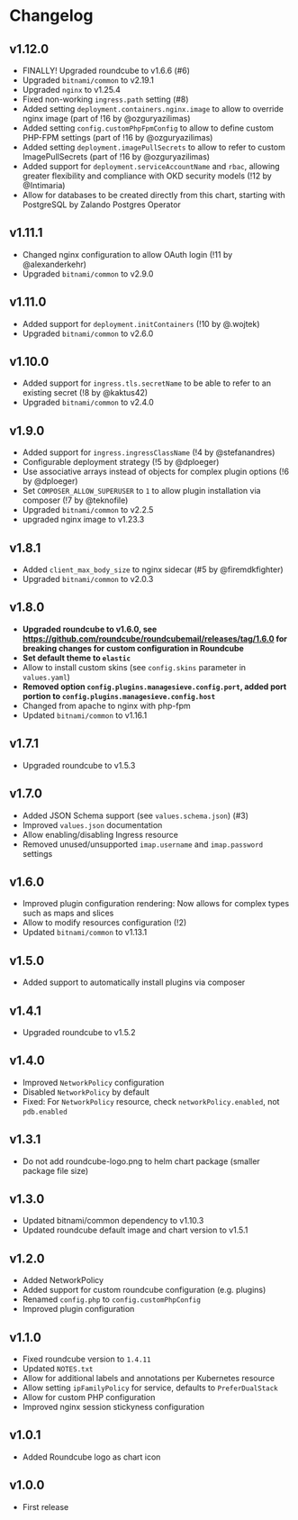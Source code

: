 # Changelog

## v1.12.0

  * FINALLY! Upgraded roundcube to v1.6.6 (#6)
  * Upgraded `bitnami/common` to v2.19.1
  * Upgraded `nginx` to v1.25.4
  * Fixed non-working `ingress.path` setting (#8)
  * Added setting `deployment.containers.nginx.image` to allow to override nginx image (part of !16 by @ozguryazilimas)
  * Added setting `config.customPhpFpmConfig` to allow to define custom PHP-FPM settings (part of !16 by @ozguryazilimas)
  * Added setting `deployment.imagePullSecrets` to allow to refer to custom ImagePullSecrets (part of !16 by @ozguryazilimas)
  * Added support for `deployment.serviceAccountName` and `rbac`, allowing greater flexibility and compliance with OKD security models (!12 by @Intimaria)
  * Allow for databases to be created directly from this chart, starting with PostgreSQL by Zalando Postgres Operator

## v1.11.1

  * Changed nginx configuration to allow OAuth login (!11 by @alexanderkehr)
  * Upgraded `bitnami/common` to v2.9.0

## v1.11.0

  * Added support for `deployment.initContainers` (!10 by @.wojtek)
  * Upgraded `bitnami/common` to v2.6.0

## v1.10.0

  * Added support for `ingress.tls.secretName` to be able to refer to an existing secret (!8 by @kaktus42)
  * Upgraded `bitnami/common` to v2.4.0

## v1.9.0

  * Added support for `ingress.ingressClassName` (!4 by @stefanandres)
  * Configurable deployment strategy (!5 by @dploeger)
  * Use associative arrays instead of objects for complex plugin options (!6 by @dploeger)
  * Set `COMPOSER_ALLOW_SUPERUSER` to `1` to allow plugin installation via composer (!7 by @teknofile)
  * Upgraded `bitnami/common` to v2.2.5
  * upgraded nginx image to v1.23.3

## v1.8.1

  * Added `client_max_body_size` to nginx sidecar (#5 by @firemdkfighter)
  * Upgraded `bitnami/common` to v2.0.3

## v1.8.0

  * **Upgraded roundcube to v1.6.0, see https://github.com/roundcube/roundcubemail/releases/tag/1.6.0 for breaking changes for custom configuration in Roundcube**
  * **Set default theme to `elastic`**
  * Allow to install custom skins (see `config.skins` parameter in `values.yaml`)
  * **Removed option `config.plugins.managesieve.config.port`, added port portion to `config.plugins.managesieve.config.host`**
  * Changed from apache to nginx with php-fpm
  * Updated `bitnami/common` to v1.16.1

## v1.7.1

  * Upgraded roundcube to v1.5.3

## v1.7.0

  * Added JSON Schema support (see `values.schema.json`) (#3)
  * Improved `values.json` documentation
  * Allow enabling/disabling Ingress resource
  * Removed unused/unsupported `imap.username` and `imap.password` settings

## v1.6.0

  * Improved plugin configuration rendering: Now allows for complex types such as maps and slices
  * Allow to modify resources configuration (!2)
  * Updated `bitnami/common` to v1.13.1

## v1.5.0

  * Added support to automatically install plugins via composer

## v1.4.1

  * Upgraded roundcube to v1.5.2

## v1.4.0

  * Improved `NetworkPolicy` configuration
  * Disabled `NetworkPolicy` by default
  * Fixed: For `NetworkPolicy` resource, check `networkPolicy.enabled`, not `pdb.enabled`

## v1.3.1

  * Do not add roundcube-logo.png to helm chart package (smaller package file size)

## v1.3.0

  * Updated bitnami/common dependency to v1.10.3
  * Updated roundcube default image and chart version to v1.5.1

## v1.2.0

  * Added NetworkPolicy
  * Added support for custom roundcube configuration (e.g. plugins)
  * Renamed `config.php` to `config.customPhpConfig`
  * Improved plugin configuration

## v1.1.0

  * Fixed roundcube version to `1.4.11`
  * Updated `NOTES.txt`
  * Allow for additional labels and annotations per Kubernetes resource
  * Allow setting `ipFamilyPolicy` for service, defaults to `PreferDualStack`
  * Allow for custom PHP configuration
  * Improved nginx session stickyness configuration

## v1.0.1

  * Added Roundcube logo as chart icon

## v1.0.0

  * First release
